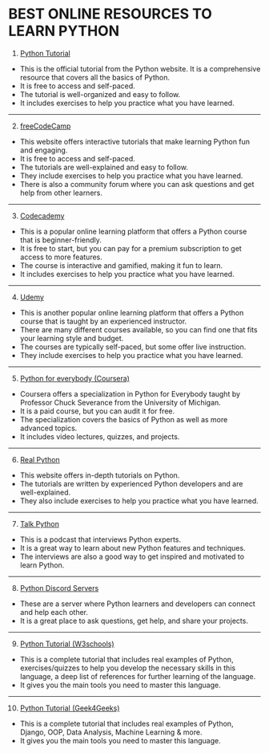 # BEST ONLINE RESOURCES TO LEARN PYTHON

1. <a href="https://python.org">Python Tutorial</a>

- This is the official tutorial from the Python website. It is a comprehensive resource that covers all the basics of Python.
- It is free to access and self-paced.
- The tutorial is well-organized and easy to follow.
- It includes exercises to help you practice what you have learned.

<hr>

2. <a href="https://freeCodeCamp.org">freeCodeCamp</a>

- This website offers interactive tutorials that make learning Python fun and engaging.
- It is free to access and self-paced.
- The tutorials are well-explained and easy to follow.
- They include exercises to help you practice what you have learned.
- There is also a community forum where you can ask questions and get help from other learners.

<hr>

3. <a href="https://codecademy.com">Codecademy</a>

- This is a popular online learning platform that offers a Python course that is beginner-friendly.
- It is free to start, but you can pay for a premium subscription to get access to more features.
- The course is interactive and gamified, making it fun to learn.
- It includes exercises to help you practice what you have learned.
  
<hr>

4. <a href="https://udemy.com">Udemy</a>

- This is another popular online learning platform that offers a Python course that is taught by an experienced instructor.
- There are many different courses available, so you can find one that fits your learning style and budget.
- The courses are typically self-paced, but some offer live instruction.
- They include exercises to help you practice what you have learned.

<hr>

5. <a href="https://coursera.org/specializations/python">Python for everybody (Coursera)</a>

- Coursera offers a specialization in Python for Everybody taught by Professor Chuck Severance from the University of Michigan.
- It is a paid course, but you can audit it for free.
- The specialization covers the basics of Python as well as more advanced topics.
- It includes video lectures, quizzes, and projects.

<hr>

6. <a href="https://realpython.com">Real Python</a>

- This website offers in-depth tutorials on Python.
- The tutorials are written by experienced Python developers and are well-explained.
- They also include exercises to help you practice what you have learned.

<hr>

7. <a href="https://talkpython.fm/">Talk Python</a>

- This is a podcast that interviews Python experts.
- It is a great way to learn about new Python features and techniques.
- The interviews are also a good way to get inspired and motivated to learn Python.

<hr>

8. <a href="https://scrapeops.io/web-scraping-playbook/best-web-scraping-discord-servers/">Python Discord Servers</a>

- These are a server where Python learners and developers can connect and help each other.
- It is a great place to ask questions, get help, and share your projects.

<hr>

9. <a href="https://w3schools.com/python/">Python Tutorial (W3schools)</a>

- This is a complete tutorial that includes real examples of Python, exercises/quizzes to help you develop the necessary skills in this language, a deep list of references for further learning of the language. 
- It gives you the main tools you need to master this language.

<hr>

10. <a href="https://www.geeksforgeeks.org/python-programming-language/">Python Tutorial (Geek4Geeks)</a>

- This is a complete tutorial that includes real examples of Python, Django, OOP, Data Analysis, Machine Learning & more. 
- It gives you the main tools you need to master this language.
